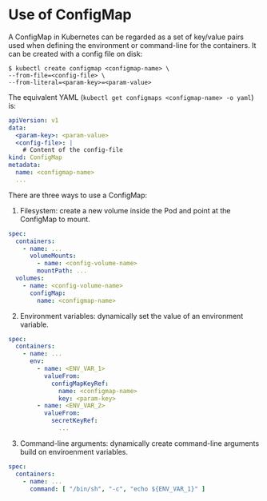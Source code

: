 # Use of ConfigMap

A ConfigMap in Kubernetes can be regarded as a set of key/value pairs used when defining the environment or command-line for the containers. It can be created with a config file on disk:

```console
$ kubectl create configmap <configmap-name> \
--from-file=<config-file> \
--from-literal=<param-key>=<param-value>
```

The equivalent YAML (`kubectl get configmaps <configmap-name> -o yaml`) is:

```yaml
apiVersion: v1
data:
  <param-key>: <param-value>
  <config-file>: |
    # Content of the config-file
kind: ConfigMap
metadata:
  name: <configmap-name>
  ...
```

There are three ways to use a ConfigMap:

1. Filesystem: create a new volume inside the Pod and point at the ConfigMap to mount.

  ```yaml
  spec:
    containers:
      - name: ...
        volumeMounts:
          - name: <config-volume-name>
          mountPath: ...
    volumes:
      - name: <config-volume-name>
        configMap:
          name: <configmap-name>
  ```

2. Environment variables: dynamically set the value of an environment variable.

  ```yaml
  spec:
    containers:
      - name: ...
        env:
          - name: <ENV_VAR_1>
            valueFrom:
              configMapKeyRef:
                name: <configmap-name>
                key: <param-key>
          - name: <ENV_VAR_2>
            valueFrom:
              secretKeyRef:
                ...
  ```

3. Command-line arguments: dynamically create command-line arguments build on enviroenment variables.

  ```yaml
  spec:
    containers:
      - name: ...
        command: [ "/bin/sh", "-c", "echo ${ENV_VAR_1}" ]
  ```
